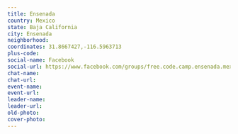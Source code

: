 ```yaml
---
title: Ensenada
country: Mexico
state: Baja California
city: Ensenada
neighborhood: 
coordinates: 31.8667427,-116.5963713
plus-code:
social-name: Facebook
social-url: https://www.facebook.com/groups/free.code.camp.ensenada.mexico/
chat-name:
chat-url:
event-name:
event-url:
leader-name:
leader-url:
old-photo: 
cover-photo:
---
```

